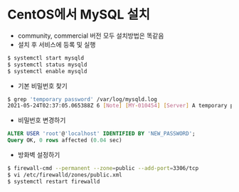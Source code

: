 # CentOS에서 MySQL 설치

- community, commercial 버전 모두 설치방법은 똑같음
- 설치 후 서비스에 등록 및 실행

```bash
$ systemctl start mysqld
$ systemctl status mysqld
$ systemctl enable mysqld
```

- 기본 비밀번호 찾기

```bash
$ grep 'temporary password' /var/log/mysqld.log
2021-05-24T02:37:05.065388Z 6 [Note] [MY-010454] [Server] A temporary password is generated for root@localhost: l,rcqgPdr1Lu
```

- 비밀번호 변경하기

```sql
ALTER USER 'root'@'localhost' IDENTIFIED BY 'NEW_PASSWORD';
Query OK, 0 rows affected (0.04 sec)
```

- 방화벽 설정하기

```bash
$ firewall-cmd --permanent --zone=public --add-port=3306/tcp
$ vi /etc/firewalld/zones/public.xml
$ systemctl restart firewalld
```